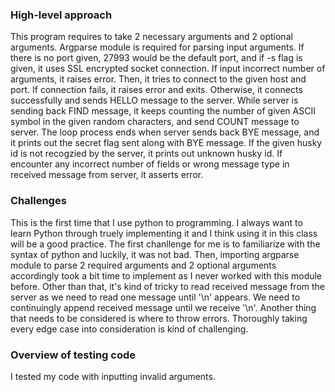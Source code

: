 ### High-level approach
This program requires to take 2 necessary arguments and 2 optional arguments. Argparse module is required for parsing input arguments. If there is no port given, 27993 would be the default port, and if -s flag is given, it uses SSL encrypted socket connection. If input incorrect number of arguments, it raises error. 
Then, it tries to connect to the given host and port. If connection fails, it raises error and exits.
Otherwise, it connects successfully and sends HELLO message to the server. 
While server is sending back FIND message, it keeps counting the number of given ASCII symbol in the given random characters, and send COUNT message to server. 
The loop process ends when server sends back BYE message, and it prints out the secret flag sent along with BYE message.
If the given husky id is not recogzied by the server, it prints out unknown husky id.
If encounter any incorrect number of fields or wrong message type in received message from server, it asserts error.      

### Challenges
This is the first time that I use python to programming. I always want to learn Python through truely implementing it and I think using it in this class will be a good practice.
The first chanllenge for me is to familiarize with the syntax of python and luckily, it was not bad.
Then, importing argparse module to parse 2 required arguments and 2 optional arguments accordingly took a bit time to implement as I never worked with this module before. 
Other than that, it's kind of tricky to read received message from the server as we need to read one message until '\n' appears. We need to continuingly append received message until we receive '\n'. 
Another thing that needs to be considered is where to throw errors. Thoroughly taking every edge case into consideration is kind of challenging.         

### Overview of testing code
I tested my code with inputting invalid arguments.  

